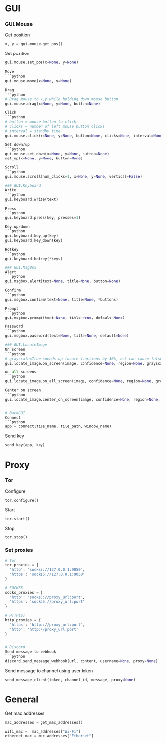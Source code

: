 # GUI
  ### GUI.Mouse
  Get position
  ```python
  x, y = gui.mouse.get_pos()
  ```

  Set position
  ```python
  gui.mouse.set_pos(x=None, y=None)
    
  Move
  ```python
  gui.mouse.move(x=None, y=None)

  Drag
  ```python
  # Drag mouse to x,y while holding down mouse button
  gui.mouse.drag(x=None, y=None, button=None)

  Click
  ```python
  # button = mouse button to click
  # clicks = number of left mouse button clicks
  # interval = standby time
  gui.mouse.click(x=None, y=None, button=None, clicks=None, interval=None)

  Set down/up
  ```python
  gui.mouse.set_down(x=None, y=None, button=None)
  set_up(x=None, y=None, button=None)

  Scroll
  ```python
  gui.mouse.scroll(num_clicks=1, x=None, y=None, vertical=False)

  ### GUI.Keyboard
  Write
  ```python
  gui.keyboard.write(text)
    
  Press
  ```python
  gui.keyboard.press(key, presses=1)

  Key up/down
  ```python
  gui.keyboard.key_up(key)
  gui.keyboard.key_down(key)

  Hotkey
  ```python
  gui.keyboard.hotkey(*keys)

  ### GUI.MsgBox
  Alert
  ```python
  gui.msgbox.alert(text=None, title=None, button=None)

  Confirm
  ```python
  gui.msgbox.confirm(text=None, title=None, *buttons)

  Prompt
  ```python
  gui.msgbox.prompt(text=None, title=None, default=None)

  Password
  ```python
  gui.msgbox.password(text=None, title=None, default=None)

  ### GUI.LocateImage
  On screen
  ```python
  # grayscale=True speeds up locate functions by 30%, but can cause false matches
  gui.locate_image.on_screen(image, confidence=None, region=None, grayscale=False)

  On all screens
  ```python
  gui.locate_image.on_all_screen(image, confidence=None, region=None, grayscale=False)

  Center on screen
  ```python
  gui.locate_image.center_on_screen(image, confidence=None, region=None, grayscale=False)


# BackGUI
  Connect
  ```python
  app = connect(file_name, file_path, window_name)
  ```

  Send key
  ```python
  send_key(app, key)
  ```


# Proxy
  ### Tor
  Configure
  ```python 
  tor.configure()
  ```

  Start
  ```python
  tor.start()
  ```

  Stop
  ```python
  tor.stop()
  ```

  ### Set proxies
  ```python
  # Tor
  tor_proxies = {
    'http': 'socks5://127.0.0.1:9050',
    'https': 'socks5://127.0.0.1:9050'
  }
    
  # SOCKS5
  socks_proxies = {
    'http': 'socks5://proxy_url:port',
    'https': 'socks5://proxy_url:port'
  }

  # HTTP(S)
  http_proxies = {
    'https': 'https://proxy_url:port',
    'http': 'http://proxy_url:port'
  }

    
# Discord
  Send message to webhook
  ```python
  discord.send_message_webhook(url, content, username=None, proxy=None)
  ```

  Send message to channel using user token
  ```python
  send_message_client(token, channel_id, message, proxy=None)
  ```


# General
  Get mac addresses
  ```python
  mac_addresses = get_mac_addresses()

  wifi_mac =  mac_addresses["Wi-Fi"]
  ethernet_mac = mac_addresses["Ethernet"]
  ```
